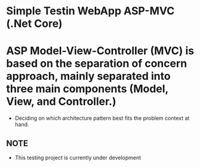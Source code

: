 # Simple Testin WebApp ASP-MVC (.Net Core)

# ASP Model-View-Controller (MVC) is based on the separation of concern approach, mainly separated into three main components (Model, View, and Controller.)
- Deciding on which architecture pattern best fits the problem context at hand.
		
## NOTE
- This testing project is currently under development
